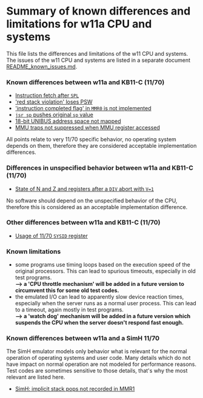 # Summary of known differences and limitations for w11a CPU and systems

This file lists the differences and limitations of the w11 CPU and systems.
The issues of the w11 CPU and systems are listed in a separate document
[README_known_issues.md](README_known_issues.md).

### Known differences between w11a and KB11-C (11/70)
- [Instruction fetch after `SPL`](w11a_diff_70_spl_bug.md)
- ['red stack violation' loses PSW](w11a_diff_70_red_stack_abort.md)
- ['instruction completed flag' in `MMR0` is not implemented](w11a_diff_70_instruction_complete.md)
- [`jsr sp` pushes original `sp` value](w11a_diff_70_jsr_sp.md)
- [18-bit UNIBUS address space not mapped](w11a_diff_70_unibus_mapping.md)
- [MMU traps not suppressed when MMU register accessed](w11a_diff_70_mmu_trap_suppression.md)

All points relate to very 11/70 specific behavior, no operating system
depends on them, therefore they are considered acceptable implementation
differences.

### Differences in unspecified behavior between w11a and KB11-C (11/70)
- [State of N and Z and registers after a `DIV` abort with `V=1`](w11a_diff_70_div_after_v1.md)

No software should depend on the unspecified behavior of the CPU, therefore
this is considered as an acceptable implementation difference.

### Other differences between w11a and KB11-C (11/70)
- [Usage of 11/70 `SYSID` register](w11a_diff_70_sysid_usage.md)

### <a id="lim">Known limitations</a>

- some programs use timing loops based on the execution speed of the
  original processors. This can lead to spurious timeouts, especially
  in old test programs.  
  **--> a 'CPU throttle mechanism' will be added in a future version to 
  circumvent this for some old test codes.**
- the emulated I/O can lead to apparently slow device reaction times,
  especially when the server runs as a normal user process. This can lead
  to a timeout, again mostly in test programs.  
  **--> a 'watch dog' mechanism will be added in a future version which
  suspends the CPU when the server doesn't respond fast enough.**

### Known differences between w11a and a SimH 11/70
The SimH emulator models only behavior what is relevant for the normal
operation of operating systems and user code. Many details which do not
have impact on normal operation are not modeled for performance reasons.
Test codes are sometimes sensitive to those details, that's why the most
relevant are listed here.
- [SimH: implicit stack pops not recorded in MMR1](w11a_diff_simh_mmr1_rts_mtp.md)
